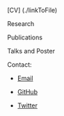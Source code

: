 [CV] (./linkToFile)

Research


Publications


Talks and Poster


Contact:
* [Email](mailto:elise@ips.ac.cn)

* [GitHub](https://github.com/EliseTourrette) 

* [Twitter](https://twitter.com/elise_evol)  
